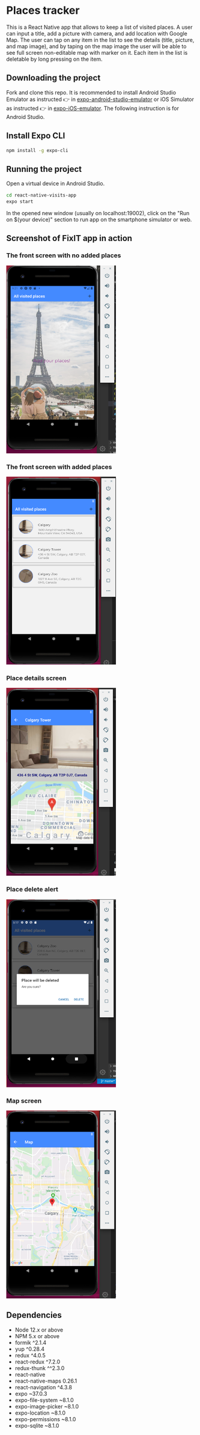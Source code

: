 # Places tracker

This is a React Native app that allows to keep a list of visited places. A user can input a title, add a picture with camera, and add location with Google Map. The user can tap on any item in the list to see the details (title, picture, and map image), and by taping on the map image the user will be able to see full screen non-editable map with marker on it. Each item in the list is deletable by long pressing on the item. 

## Downloading the project

Fork and clone this repo. It is recommended to install Android Studio Emulator as instructed 👉 in [expo-android-studio-emulator](https://docs.expo.io/workflow/android-studio-emulator/) or iOS Simulator as instructed 👉 in [expo-iOS-emulator](https://docs.expo.io/workflow/ios-simulator/). The following instruction is for Android Studio. 

## Install Expo CLI

```sh
npm install -g expo-cli
```

## Running the project

Open a virtual device in Android Studio.

```sh
cd react-native-visits-app
expo start
```

In the opened new window (usually on localhost:19002), click on the "Run on $(your device)" section to run app on the smartphone simulator or web.

## Screenshot of FixIT app in action

### The front screen with no added places

<img src="https://github.com/hanuz06/react-native-visits-app/blob/master/assets/images/front-screen-no-added-places.png?raw=true" width="292" height="500">

### The front screen with added places

<img src="https://github.com/hanuz06/react-native-visits-app/blob/master/assets/images/all-places.png?raw=true" width="292" height="500">

### Place details screen 

<img src="https://github.com/hanuz06/react-native-visits-app/blob/master/assets/images/calgary-tower.png?raw=true" width="292" height="500">

### Place delete alert 

<img src="https://github.com/hanuz06/react-native-visits-app/blob/master/assets/images/Screenshot%20from%202020-05-03%2018-23-31.png?raw=true" width="292" height="500">

### Map screen

<img src="https://github.com/hanuz06/react-native-visits-app/blob/master/assets/images/map.png?raw=true" width="292" height="500">


## Dependencies

- Node 12.x or above
- NPM 5.x or above
- formik ^2.1.4
- yup ^0.28.4
- redux ^4.0.5
- react-redux ^7.2.0
- redux-thunk ^^2.3.0
- react-native
- react-native-maps 0.26.1
- react-navigation ^4.3.8
- expo ~37.0.3
- expo-file-system ~8.1.0
- expo-image-picker ~8.1.0
- expo-location ~8.1.0
- expo-permissions ~8.1.0
- expo-sqlite ~8.1.0